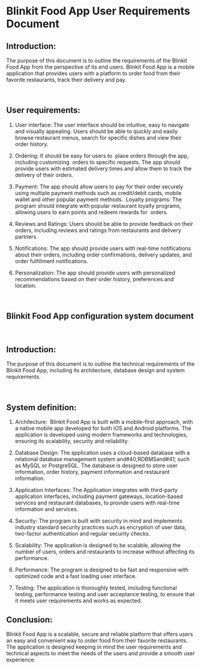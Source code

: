 # **Blinkit Food App User Requirements Document**

## **Introduction:**

The purpose of this document is to outline the requirements of the Blinkit Food App from the perspective of its end users. Blinkit Food App is a mobile application that provides users with a platform to order food from their favorite restaurants, track their delivery and pay.

 
## **User requirements:**

1) User interface: The user interface should be intuitive, easy to navigate and visually appealing. Users should be able to quickly and easily browse restaurant menus, search for specific dishes and view their order history. 

2) Ordering: It should be easy for users to  place orders through the app, including customizing  orders to specific requests. The app should provide users with estimated delivery times and allow them to track the delivery of their orders. 

3) Payment: The app should allow users to pay for their order securely using multiple payment methods such as credit/debit cards, mobile wallet and other popular payment methods.  Loyalty programs: The program should integrate with popular restaurant loyalty programs, allowing users to earn points and redeem rewards for  orders.  

4) Reviews and Ratings: Users should be able to provide feedback on their orders, including reviews and ratings from restaurants and delivery partners.  

5) Notifications: The app should provide users with real-time notifications about their orders, including order confirmations, delivery updates, and order fulfillment notifications.  

6) Personalization: The app should provide users with personalized recommendations based on their order history, preferences and location. 

 
## **Blinkit Food App configuration system document**
 
## **Introduction:**

The purpose of this document is to outline the technical requirements of the Blinkit Food App, including its architecture, database design and system requirements. 

 
## **System definition:**

1) Architecture:  Blinkit Food App is built with a mobile-first approach, with a native mobile app developed for both iOS and Android platforms. The application is developed using modern frameworks and technologies, ensuring its scalability, security and reliability. 

2) Database Design: The application uses a cloud-based database with a relational database management system and#40;RDBMSand#41; such as MySQL or PostgreSQL. The database is designed to store user information, order history, payment information and restaurant information. 

3) Application Interfaces: The Application integrates with third-party application interfaces, including payment gateways, location-based services and restaurant databases, to provide users with real-time information and services. 

4) Security: The program is built with security in mind and implements industry standard security practices such as encryption of user data, two-factor authentication and regular security checks. 

5) Scalability: The application is designed to be scalable, allowing the number of users, orders and restaurants to increase without affecting its performance. 

6) Performance: The program is designed to be fast and responsive with optimized code and a fast loading user interface. 

7) Testing: The application is thoroughly tested, including functional testing, performance testing and user acceptance testing, to ensure that it meets user requirements and works as expected. 


## **Conclusion:**

Blinkit Food App is a scalable, secure and reliable platform that offers users  an easy and convenient way to order food from their favorite restaurants. The application is designed keeping in mind the user requirements and technical aspects to meet the needs of the users and provide a smooth user experience.
